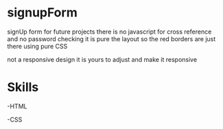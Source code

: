 # signupForm

signUp form for future projects there is no javascript for cross reference and no password checking 
it is pure the layout so the red borders are just there using pure CSS

not a responsive design 
it is yours to adjust and make it responsive

# Skills
-HTML 

-CSS




